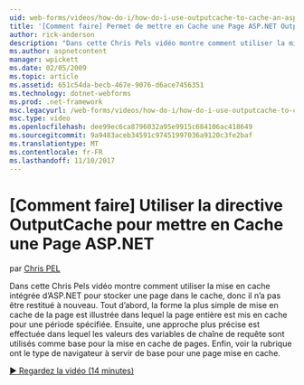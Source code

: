 ```yaml
---
uid: web-forms/videos/how-do-i/how-do-i-use-outputcache-to-cache-an-aspnet-page
title: '[Comment faire] Permet de mettre en Cache une Page ASP.NET OutputCache | Documents Microsoft'
author: rick-anderson
description: "Dans cette Chris Pels vidéo montre comment utiliser la mise en cache intégrée d’ASP.NET pour stocker une page dans le cache, donc il n’a pas être restitué à nouveau. Tout d’abord, le..."
ms.author: aspnetcontent
manager: wpickett
ms.date: 02/05/2009
ms.topic: article
ms.assetid: 651c54da-becb-467e-9076-d6ace7456351
ms.technology: dotnet-webforms
ms.prod: .net-framework
msc.legacyurl: /web-forms/videos/how-do-i/how-do-i-use-outputcache-to-cache-an-aspnet-page
msc.type: video
ms.openlocfilehash: dee99ec6ca8796032a95e9915c684106ac418649
ms.sourcegitcommit: 9a9483aceb34591c97451997036a9120c3fe2baf
ms.translationtype: MT
ms.contentlocale: fr-FR
ms.lasthandoff: 11/10/2017
---
```

<a name="how-do-i-use-outputcache-to-cache-an-aspnet-page"></a>[Comment faire] Utiliser la directive OutputCache pour mettre en Cache une Page ASP.NET
====================
par [Chris PEL](https://twitter.com/chrispels)

Dans cette Chris Pels vidéo montre comment utiliser la mise en cache intégrée d’ASP.NET pour stocker une page dans le cache, donc il n’a pas être restitué à nouveau. Tout d’abord, la forme la plus simple de mise en cache de la page est illustrée dans lequel la page entière est mis en cache pour une période spécifiée. Ensuite, une approche plus précise est effectuée dans lequel les valeurs des variables de chaîne de requête sont utilisés comme base pour la mise en cache de pages. Enfin, voir la rubrique ont le type de navigateur à servir de base pour une page mise en cache.

[&#9654; Regardez la vidéo (14 minutes)](https://channel9.msdn.com/Blogs/ASP-NET-Site-Videos/how-do-i-use-outputcache-to-cache-an-aspnet-page)
